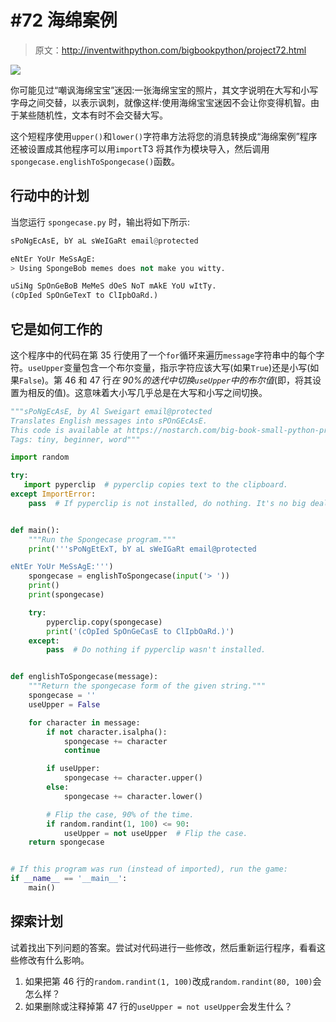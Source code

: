 # #72 海绵案例

> 原文：<http://inventwithpython.com/bigbookpython/project72.html>

![](img/9d995d63aaead72cad01120081eb8f75.png)

你可能见过“嘲讽海绵宝宝”迷因:一张海绵宝宝的照片，其文字说明在大写和小写字母之间交替，以表示讽刺，就像这样:使用海绵宝宝迷因不会让你变得机智。由于某些随机性，文本有时不会交替大写。

这个短程序使用`upper()`和`lower()`字符串方法将您的消息转换成“海绵案例”程序还被设置成其他程序可以用`import`T3 将其作为模块导入，然后调用`spongecase.englishToSpongecase()`函数。

## 行动中的计划

当您运行 `spongecase.py` 时，输出将如下所示:

```py
sPoNgEcAsE, bY aL sWeIGaRt email@protected

eNtEr YoUr MeSsAgE:
> Using SpongeBob memes does not make you witty.

uSiNg SpOnGeBoB MeMeS dOeS NoT mAkE YoU wItTy.
(cOpIed SpOnGeTexT to ClIpbOaRd.)
```

## 它是如何工作的

这个程序中的代码在第 35 行使用了一个`for`循环来遍历`message`字符串中的每个字符。`useUpper`变量包含一个布尔变量，指示字符应该大写(如果`True`)还是小写(如果`False`)。第 46 和 47 行*在 90%的迭代中切换`useUpper`中的布尔值*(即，将其设置为相反的值)。这意味着大小写几乎总是在大写和小写之间切换。

```py
"""sPoNgEcAsE, by Al Sweigart email@protected
Translates English messages into sPOnGEcAsE.
This code is available at https://nostarch.com/big-book-small-python-programming
Tags: tiny, beginner, word"""

import random

try:
   import pyperclip  # pyperclip copies text to the clipboard.
except ImportError:
    pass  # If pyperclip is not installed, do nothing. It's no big deal.


def main():
    """Run the Spongecase program."""
    print('''sPoNgEtExT, bY aL sWeIGaRt email@protected

eNtEr YoUr MeSsAgE:''')
    spongecase = englishToSpongecase(input('> '))
    print()
    print(spongecase)

    try:
        pyperclip.copy(spongecase)
        print('(cOpIed SpOnGeCasE to ClIpbOaRd.)')
    except:
        pass  # Do nothing if pyperclip wasn't installed.


def englishToSpongecase(message):
    """Return the spongecase form of the given string."""
    spongecase = ''
    useUpper = False

    for character in message:
        if not character.isalpha():
            spongecase += character
            continue

        if useUpper:
            spongecase += character.upper()
        else:
            spongecase += character.lower()

        # Flip the case, 90% of the time.
        if random.randint(1, 100) <= 90:
            useUpper = not useUpper  # Flip the case.
    return spongecase


# If this program was run (instead of imported), run the game:
if __name__ == '__main__':
    main() 
```

## 探索计划

试着找出下列问题的答案。尝试对代码进行一些修改，然后重新运行程序，看看这些修改有什么影响。

1.  如果把第 46 行的`random.randint(1, 100)`改成`random.randint(80, 100)`会怎么样？
2.  如果删除或注释掉第 47 行的`useUpper = not useUpper`会发生什么？